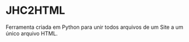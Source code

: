 # JHC2HTML
Ferramenta criada em Python para unir todos arquivos de um Site a um único arquivo HTML.
